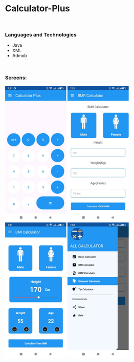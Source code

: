 ﻿# Calculator-Plus
<br /> 

### Languages and Technologies
- Java
- XML
- Admob
<br />

### Screens:

<div class="responsive-images">
    <img  width="200px" alt="kibet"  src="./app/src/main/res/drawable/basic.jpg" />
    <img  width="200px" alt="kibet"  src="./app/src/main/res/drawable/bmr.jpg" />
    <img  width="200px" alt="kibet"  src="./app/src/main/res/drawable/bmi.jpg" />
    <img  width="200px" alt="kibet"  src="./app/src/main/res/drawable/drawer.jpg" />
</div>
